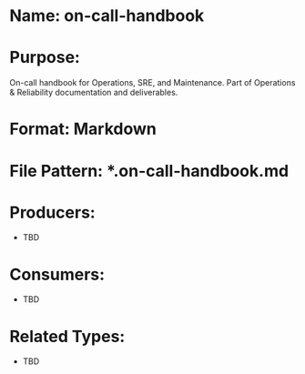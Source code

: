 # Name: on-call-handbook

# Purpose:
On-call handbook for Operations, SRE, and Maintenance. Part of Operations & Reliability documentation and deliverables.

# Format: Markdown

# File Pattern: *.on-call-handbook.md

# Producers:
- TBD

# Consumers:
- TBD

# Related Types:
- TBD
